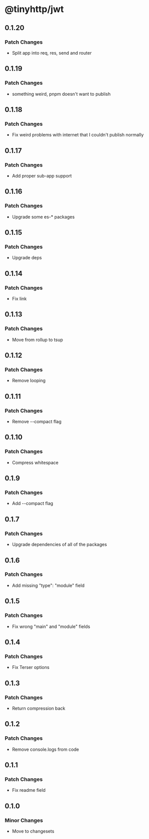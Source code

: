 # @tinyhttp/jwt

## 0.1.20

### Patch Changes

- Split app into req, res, send and router

## 0.1.19

### Patch Changes

- something weird, pnpm doesn't want to publish

## 0.1.18

### Patch Changes

- Fix weird problems with internet that I couldn't publish normally

## 0.1.17

### Patch Changes

- Add proper sub-app support

## 0.1.16

### Patch Changes

- Upgrade some es-\* packages

## 0.1.15

### Patch Changes

- Upgrade deps

## 0.1.14

### Patch Changes

- Fix link

## 0.1.13

### Patch Changes

- Move from rollup to tsup

## 0.1.12

### Patch Changes

- Remove looping

## 0.1.11

### Patch Changes

- Remove --compact flag

## 0.1.10

### Patch Changes

- Compress whitespace

## 0.1.9

### Patch Changes

- Add --compact flag

## 0.1.7

### Patch Changes

- Upgrade dependencies of all of the packages

## 0.1.6

### Patch Changes

- Add missing "type": "module" field

## 0.1.5

### Patch Changes

- Fix wrong "main" and "module" fields

## 0.1.4

### Patch Changes

- Fix Terser options

## 0.1.3

### Patch Changes

- Return compression back

## 0.1.2

### Patch Changes

- Remove console.logs from code

## 0.1.1

### Patch Changes

- Fix readme field

## 0.1.0

### Minor Changes

- Move to changesets
